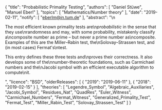{
    "title": "Probabilistic Primality Testing",
    "authors": [
        "Daniel Stüwe",
        "Manuel Eberl"
    ],
    "topics": [
        "Mathematics/Number theory"
    ],
    "date": "2019-02-11",
    "notify": [
        "eberlm@in.tum.de"
    ],
    "abstract": "\n<p>The most efficient known primality tests are\n<em>probabilistic</em> in the sense that they use\nrandomness and may, with some probability, mistakenly classify a\ncomposite number as prime &ndash; but never a prime number as\ncomposite. Examples of this are the Miller&ndash;Rabin test, the\nSolovay&ndash;Strassen test, and (in most cases) Fermat's\ntest.</p> <p>This entry defines these three tests and\nproves their correctness. It also develops some of the\nnumber-theoretic foundations, such as Carmichael numbers and the\nJacobi symbol with an efficient executable algorithm to compute\nit.</p>",
    "licence": "BSD",
    "olderReleases": [
        {
            "2019": "2019-06-11"
        },
        {
            "2018": "2019-02-15"
        }
    ],
    "theories": [
        "Legendre_Symbol",
        "Algebraic_Auxiliaries",
        "Jacobi_Symbol",
        "Residues_Nat",
        "QuadRes",
        "Euler_Witness",
        "Carmichael_Numbers",
        "Fermat_Witness",
        "Generalized_Primality_Test",
        "Fermat_Test",
        "Miller_Rabin_Test",
        "Solovay_Strassen_Test"
    ]
}